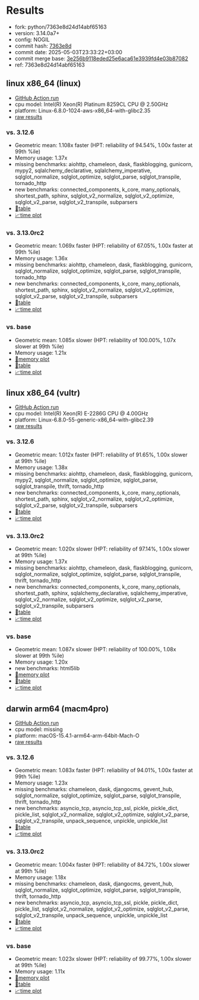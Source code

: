 # Results

- fork: python/7363e8d24d14abf65163
- version: 3.14.0a7+
- config: NOGIL
- commit hash: [7363e8d](https://github.com/python/cpython/commit/7363e8d)
- commit date: 2025-05-03T23:33:22+03:00
- commit merge base: [3e256b9118eded25e6aca61e3939fd4e03b87082](https://github.com/python/cpython/commit/3e256b9118eded25e6aca61e3939fd4e03b87082)
- ref: 7363e8d24d14abf65163

## linux x86_64 (linux)

- [GitHub Action run](https://github.com/facebookexperimental/free-threading-benchmarking/actions/runs/14815835534)
- cpu model: Intel(R) Xeon(R) Platinum 8259CL CPU @ 2.50GHz
- platform: Linux-6.8.0-1024-aws-x86_64-with-glibc2.35
- [raw results](bm-20250503-linux-x86_64-python-7363e8d24d14abf65163-3.14.0a7%2B-7363e8d.json)

### vs. 3.12.6

- Geometric mean: 1.108x faster (HPT: reliability of 94.54%, 1.00x faster at 99th %ile)
- Memory usage: 1.37x
- missing benchmarks: aiohttp, chameleon, dask, flaskblogging, gunicorn, mypy2, sqlalchemy_declarative, sqlalchemy_imperative, sqlglot_normalize, sqlglot_optimize, sqlglot_parse, sqlglot_transpile, tornado_http
- new benchmarks: connected_components, k_core, many_optionals, shortest_path, sphinx, sqlglot_v2_normalize, sqlglot_v2_optimize, sqlglot_v2_parse, sqlglot_v2_transpile, subparsers
- [📄table](bm-20250503-linux-x86_64-python-7363e8d24d14abf65163-3.14.0a7%2B-7363e8d-vs-3.12.6.md)
- [📈time plot](bm-20250503-linux-x86_64-python-7363e8d24d14abf65163-3.14.0a7%2B-7363e8d-vs-3.12.6.svg)

### vs. 3.13.0rc2

- Geometric mean: 1.069x faster (HPT: reliability of 67.05%, 1.00x faster at 99th %ile)
- Memory usage: 1.36x
- missing benchmarks: aiohttp, chameleon, dask, flaskblogging, gunicorn, sqlglot_normalize, sqlglot_optimize, sqlglot_parse, sqlglot_transpile, tornado_http
- new benchmarks: connected_components, k_core, many_optionals, shortest_path, sphinx, sqlglot_v2_normalize, sqlglot_v2_optimize, sqlglot_v2_parse, sqlglot_v2_transpile, subparsers
- [📄table](bm-20250503-linux-x86_64-python-7363e8d24d14abf65163-3.14.0a7%2B-7363e8d-vs-3.13.0rc2.md)
- [📈time plot](bm-20250503-linux-x86_64-python-7363e8d24d14abf65163-3.14.0a7%2B-7363e8d-vs-3.13.0rc2.svg)

### vs. base

- Geometric mean: 1.085x slower (HPT: reliability of 100.00%, 1.07x slower at 99th %ile)
- Memory usage: 1.21x
- [🧠memory plot](bm-20250503-linux-x86_64-python-7363e8d24d14abf65163-3.14.0a7%2B-7363e8d-vs-base-mem.svg)
- [📄table](bm-20250503-linux-x86_64-python-7363e8d24d14abf65163-3.14.0a7%2B-7363e8d-vs-base.md)
- [📈time plot](bm-20250503-linux-x86_64-python-7363e8d24d14abf65163-3.14.0a7%2B-7363e8d-vs-base.svg)

## linux x86_64 (vultr)

- [GitHub Action run](https://github.com/facebookexperimental/free-threading-benchmarking/actions/runs/14815835534)
- cpu model: Intel(R) Xeon(R) E-2286G CPU @ 4.00GHz
- platform: Linux-6.8.0-55-generic-x86_64-with-glibc2.39
- [raw results](bm-20250503-vultr-x86_64-python-7363e8d24d14abf65163-3.14.0a7%2B-7363e8d.json)

### vs. 3.12.6

- Geometric mean: 1.012x faster (HPT: reliability of 91.65%, 1.00x slower at 99th %ile)
- Memory usage: 1.38x
- missing benchmarks: aiohttp, chameleon, dask, flaskblogging, gunicorn, mypy2, sqlglot_normalize, sqlglot_optimize, sqlglot_parse, sqlglot_transpile, thrift, tornado_http
- new benchmarks: connected_components, k_core, many_optionals, shortest_path, sphinx, sqlglot_v2_normalize, sqlglot_v2_optimize, sqlglot_v2_parse, sqlglot_v2_transpile, subparsers
- [📄table](bm-20250503-vultr-x86_64-python-7363e8d24d14abf65163-3.14.0a7%2B-7363e8d-vs-3.12.6.md)
- [📈time plot](bm-20250503-vultr-x86_64-python-7363e8d24d14abf65163-3.14.0a7%2B-7363e8d-vs-3.12.6.svg)

### vs. 3.13.0rc2

- Geometric mean: 1.020x slower (HPT: reliability of 97.14%, 1.00x slower at 99th %ile)
- Memory usage: 1.37x
- missing benchmarks: aiohttp, chameleon, dask, flaskblogging, gunicorn, sqlglot_normalize, sqlglot_optimize, sqlglot_parse, sqlglot_transpile, thrift, tornado_http
- new benchmarks: connected_components, k_core, many_optionals, shortest_path, sphinx, sqlalchemy_declarative, sqlalchemy_imperative, sqlglot_v2_normalize, sqlglot_v2_optimize, sqlglot_v2_parse, sqlglot_v2_transpile, subparsers
- [📄table](bm-20250503-vultr-x86_64-python-7363e8d24d14abf65163-3.14.0a7%2B-7363e8d-vs-3.13.0rc2.md)
- [📈time plot](bm-20250503-vultr-x86_64-python-7363e8d24d14abf65163-3.14.0a7%2B-7363e8d-vs-3.13.0rc2.svg)

### vs. base

- Geometric mean: 1.087x slower (HPT: reliability of 100.00%, 1.08x slower at 99th %ile)
- Memory usage: 1.20x
- new benchmarks: html5lib
- [🧠memory plot](bm-20250503-vultr-x86_64-python-7363e8d24d14abf65163-3.14.0a7%2B-7363e8d-vs-base-mem.svg)
- [📄table](bm-20250503-vultr-x86_64-python-7363e8d24d14abf65163-3.14.0a7%2B-7363e8d-vs-base.md)
- [📈time plot](bm-20250503-vultr-x86_64-python-7363e8d24d14abf65163-3.14.0a7%2B-7363e8d-vs-base.svg)

## darwin arm64 (macm4pro)

- [GitHub Action run](https://github.com/facebookexperimental/free-threading-benchmarking/actions/runs/14815835534)
- cpu model: missing
- platform: macOS-15.4.1-arm64-arm-64bit-Mach-O
- [raw results](bm-20250503-macm4pro-arm64-python-7363e8d24d14abf65163-3.14.0a7%2B-7363e8d.json)

### vs. 3.12.6

- Geometric mean: 1.083x faster (HPT: reliability of 94.01%, 1.00x faster at 99th %ile)
- Memory usage: 1.23x
- missing benchmarks: chameleon, dask, djangocms, gevent_hub, sqlglot_normalize, sqlglot_optimize, sqlglot_parse, sqlglot_transpile, thrift, tornado_http
- new benchmarks: asyncio_tcp, asyncio_tcp_ssl, pickle, pickle_dict, pickle_list, sqlglot_v2_normalize, sqlglot_v2_optimize, sqlglot_v2_parse, sqlglot_v2_transpile, unpack_sequence, unpickle, unpickle_list
- [📄table](bm-20250503-macm4pro-arm64-python-7363e8d24d14abf65163-3.14.0a7%2B-7363e8d-vs-3.12.6.md)
- [📈time plot](bm-20250503-macm4pro-arm64-python-7363e8d24d14abf65163-3.14.0a7%2B-7363e8d-vs-3.12.6.svg)

### vs. 3.13.0rc2

- Geometric mean: 1.004x faster (HPT: reliability of 84.72%, 1.00x slower at 99th %ile)
- Memory usage: 1.18x
- missing benchmarks: chameleon, dask, djangocms, gevent_hub, sqlglot_normalize, sqlglot_optimize, sqlglot_parse, sqlglot_transpile, thrift, tornado_http
- new benchmarks: asyncio_tcp, asyncio_tcp_ssl, pickle, pickle_dict, pickle_list, sqlglot_v2_normalize, sqlglot_v2_optimize, sqlglot_v2_parse, sqlglot_v2_transpile, unpack_sequence, unpickle, unpickle_list
- [📄table](bm-20250503-macm4pro-arm64-python-7363e8d24d14abf65163-3.14.0a7%2B-7363e8d-vs-3.13.0rc2.md)
- [📈time plot](bm-20250503-macm4pro-arm64-python-7363e8d24d14abf65163-3.14.0a7%2B-7363e8d-vs-3.13.0rc2.svg)

### vs. base

- Geometric mean: 1.023x slower (HPT: reliability of 99.77%, 1.00x slower at 99th %ile)
- Memory usage: 1.11x
- [🧠memory plot](bm-20250503-macm4pro-arm64-python-7363e8d24d14abf65163-3.14.0a7%2B-7363e8d-vs-base-mem.svg)
- [📄table](bm-20250503-macm4pro-arm64-python-7363e8d24d14abf65163-3.14.0a7%2B-7363e8d-vs-base.md)
- [📈time plot](bm-20250503-macm4pro-arm64-python-7363e8d24d14abf65163-3.14.0a7%2B-7363e8d-vs-base.svg)


